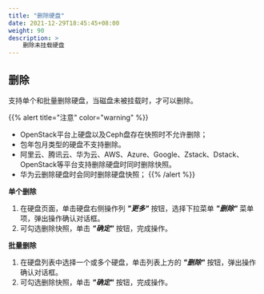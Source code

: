 ```yaml
---
title: "删除硬盘"
date: 2021-12-29T18:45:45+08:00
weight: 90
description: >
    删除未挂载硬盘
---
```


## 删除

支持单个和批量删除硬盘，当磁盘未被挂载时，才可以删除。

{{% alert title="注意" color="warning" %}}
- OpenStack平台上硬盘以及Ceph盘存在快照时不允许删除；
- 包年包月类型的硬盘不支持删除。
- 阿里云、腾讯云、华为云、AWS、Azure、Google、Zstack、Dstack、OpenStack等平台支持删除硬盘时同时删除快照。
- 华为云删除硬盘时会同时删除硬盘快照；
{{% /alert %}}

**单个删除**

1. 在硬盘页面，单击硬盘右侧操作列 **_"更多"_** 按钮，选择下拉菜单 **_"删除"_** 菜单项，弹出操作确认对话框。
2. 可勾选删除快照，单击 **_"确定"_** 按钮，完成操作。

**批量删除**

1. 在硬盘列表中选择一个或多个硬盘，单击列表上方的 **_"删除"_** 按钮，弹出操作确认对话框。
2. 可勾选删除快照，单击 **_"确定"_** 按钮，完成操作。
